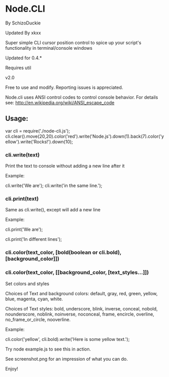 Node.CLI
=========

By SchizoDuckie

Updated By xkxx

Super simple CLI cursor position control to spice up your script's functionality in terminal/console windows

Updated for 0.4.*

Requires util

v2.0

Free to use and modify.
Reporting issues is appreciated.

Node.cli uses ANSI control codes to control console behavior. For details see: <http://en.wikipedia.org/wiki/ANSI_escape_code>

Usage:
-------

var cli = require('./node-cli.js');
cli.clear().move(20,20).color('red').write('Node.js').down(1).back(7).color('yellow').write('Rocks!').down(10);

### cli.write(text)
Print the text to console without adding a new line after it

Example:

cli.write('We are');
cli.write('in the same line.');

### cli.print(text)
Same as cli.write(), except will add a new line

Example:

cli.print('We are');

cli.print('In different lines');

### cli.color(text_color, [bold(boolean or cli.bold), [background_color]])
### cli.color(text_color, [[background_color, [text_styles...]])
Set colors and styles

Choices of Text and background colors: default, gray, red, green, yellow, blue, magenta, cyan, white.

Choices of Text styles: bold, underscore, blink, inverse, conceal, nobold, nounderscore, noblink, noinverse, noconceal, frame, encircle, overline, no_frame_or_circle, nooverline.

Example:

cli.color('yellow', cli.bold).write('Here is some yellow text.');

Try node example.js to see this in action.

See screenshot.png for an impression of what you can do.

Enjoy!